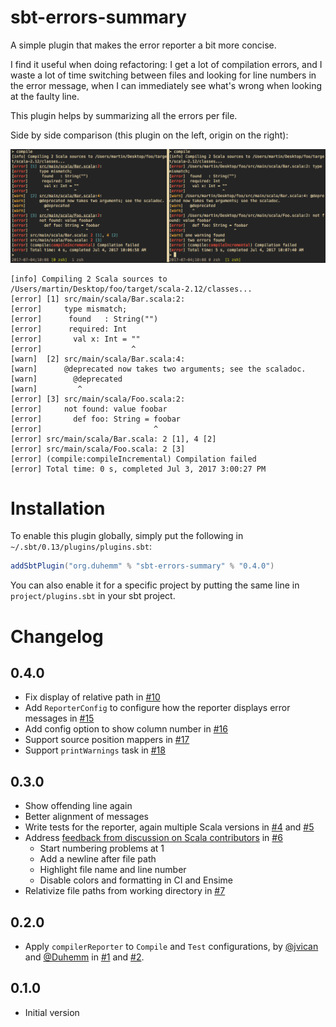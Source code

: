 # sbt-errors-summary

A simple plugin that makes the error reporter a bit more concise.

I find it useful when doing refactoring: I get a lot of compilation errors, and I waste a lot of
time switching between files and looking for line numbers in the error message, when I can
immediately see what's wrong when looking at the faulty line.

This plugin helps by summarizing all the errors per file.

Side by side comparison (this plugin on the left, origin on the right):

![side-by-side.png](side-by-side.png)

```
[info] Compiling 2 Scala sources to /Users/martin/Desktop/foo/target/scala-2.12/classes...
[error] [1] src/main/scala/Bar.scala:2:
[error]     type mismatch;
[error]      found   : String("")
[error]      required: Int
[error]       val x: Int = ""
[error]                    ^
[warn]  [2] src/main/scala/Bar.scala:4:
[warn]      @deprecated now takes two arguments; see the scaladoc.
[warn]        @deprecated
[warn]         ^
[error] [3] src/main/scala/Foo.scala:2:
[error]     not found: value foobar
[error]       def foo: String = foobar
[error]                         ^
[error] src/main/scala/Bar.scala: 2 [1], 4 [2]
[error] src/main/scala/Foo.scala: 2 [3]
[error] (compile:compileIncremental) Compilation failed
[error] Total time: 0 s, completed Jul 3, 2017 3:00:27 PM
```

# Installation

To enable this plugin globally, simply put the following in
`~/.sbt/0.13/plugins/plugins.sbt`:

```scala
addSbtPlugin("org.duhemm" % "sbt-errors-summary" % "0.4.0")
```

You can also enable it for a specific project by putting the same line in
`project/plugins.sbt` in your sbt project.

# Changelog

## 0.4.0
 - Fix display of relative path in [#10](https://github.com/Duhemm/sbt-errors-summary/pull/10)
 - Add `ReporterConfig` to configure how the reporter displays error messages in
   [#15](https://github.com/Duhemm/sbt-errors-summary/pull/15)
 - Add config option to show column number in
   [#16](https://github.com/Duhemm/sbt-errors-summary/pull/16)
 - Support source position mappers in [#17](https://github.com/Duhemm/sbt-errors-summary/pull/17)
 - Support `printWarnings` task in [#18](https://github.com/Duhemm/sbt-errors-summary/pull/18)

## 0.3.0
 - Show offending line again
 - Better alignment of messages
 - Write tests for the reporter, again multiple Scala versions in
   [#4](https://github.com/sbt-errors-summary/pull/4) and
   [#5](https://github.com/sbt-errors-summary/pull/5)
 - Address [feedback from discussion on Scala contributors](https://contributors.scala-lang.org/t/improving-the-compilation-error-reporting-of-sbt/935)
   in [#6](https://github.com/Duhemm/sbt-errors-summary/pull/6)
   - Start numbering problems at 1
   - Add a newline after file path
   - Highlight file name and line number
   - Disable colors and formatting in CI and Ensime
 - Relativize file paths from working directory in
   [#7](https://github.com/sbt-errors-summary/pull/7)

## 0.2.0
 - Apply `compilerReporter` to `Compile` and `Test` configurations, by
   [@jvican](https://github.com/jvican) and   [@Duhemm](https://github.com/Duhemm)
   in [#1](https://github.com/Duhemm/sbt-errors-summary/pull/1) and
   [#2](https://github.com/Duhemm/sbt-errors-summary/pull/2).

## 0.1.0
 - Initial version
